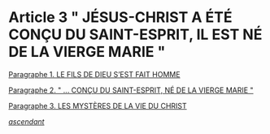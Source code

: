 # Article 3 " JÉSUS-CHRIST A ÉTÉ CONÇU DU SAINT-ESPRIT, IL EST NÉ DE LA VIERGE MARIE "

[Paragraphe 1. LE FILS DE DIEU S’EST FAIT HOMME](paragraphe-1.-le-fils-de-dieu-sest-fait-homme.md)

[Paragraphe 2. " ... CONÇU DU SAINT-ESPRIT, NÉ DE LA VIERGE MARIE "](paragraphe-2.-...-concu-du-saint-esprit-ne-de-la-vierge-marie.md)

[Paragraphe 3. LES MYSTÈRES DE LA VIE DU CHRIST](paragraphe-3.-les-mysteres-de-la-vie-du-christ.md)



[_ascendant_](../)

